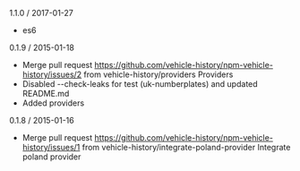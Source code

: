 1.1.0 / 2017-01-27
  * es6

0.1.9 / 2015-01-18
  * Merge pull request https://github.com/vehicle-history/npm-vehicle-history/issues/2 from
    vehicle-history/providers
    Providers
  * Disabled --check-leaks for test (uk-numberplates) and updated README.md
  * Added providers

0.1.8 / 2015-01-16
  * Merge pull request https://github.com/vehicle-history/npm-vehicle-history/issues/1 from
    vehicle-history/integrate-poland-provider
    Integrate poland provider
